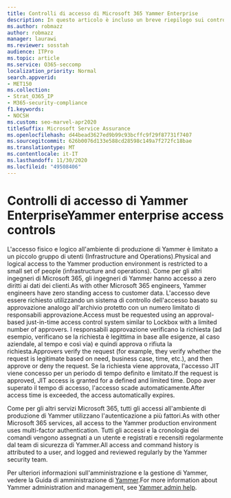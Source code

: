 ```yaml
---
title: Controlli di accesso di Microsoft 365 Yammer Enterprise
description: In questo articolo è incluso un breve riepilogo sui controlli di accesso di Yammer Enterprise nell'ambiente di produzione.
ms.author: robmazz
author: robmazz
manager: laurawi
ms.reviewer: sosstah
audience: ITPro
ms.topic: article
ms.service: O365-seccomp
localization_priority: Normal
search.appverid:
- MET150
ms.collection:
- Strat_O365_IP
- M365-security-compliance
f1.keywords:
- NOCSH
ms.custom: seo-marvel-apr2020
titleSuffix: Microsoft Service Assurance
ms.openlocfilehash: d44bead3627ed9b99c93bcffc9f29f87731f7407
ms.sourcegitcommit: 626b0076d133e588cd28598c149a7f272fc18bae
ms.translationtype: MT
ms.contentlocale: it-IT
ms.lasthandoff: 11/30/2020
ms.locfileid: "49508406"
---
```

# <a name="yammer-enterprise-access-controls"></a><span data-ttu-id="9d0c4-103">Controlli di accesso di Yammer Enterprise</span><span class="sxs-lookup"><span data-stu-id="9d0c4-103">Yammer enterprise access controls</span></span> 

<span data-ttu-id="9d0c4-104">L'accesso fisico e logico all'ambiente di produzione di Yammer è limitato a un piccolo gruppo di utenti (Infrastructure and Operations).</span><span class="sxs-lookup"><span data-stu-id="9d0c4-104">Physical and logical access to the Yammer production environment is restricted to a small set of people (infrastructure and operations).</span></span> <span data-ttu-id="9d0c4-105">Come per gli altri ingegneri di Microsoft 365, gli ingegneri di Yammer hanno accesso a zero diritti ai dati dei clienti.</span><span class="sxs-lookup"><span data-stu-id="9d0c4-105">As with other Microsoft 365 engineers, Yammer engineers have zero standing access to customer data.</span></span> <span data-ttu-id="9d0c4-106">L'accesso deve essere richiesto utilizzando un sistema di controllo dell'accesso basato su approvazione analogo all'archivio protetto con un numero limitato di responsabili approvazione.</span><span class="sxs-lookup"><span data-stu-id="9d0c4-106">Access must be requested using an approval-based just-in-time access control system similar to Lockbox with a limited number of approvers.</span></span> <span data-ttu-id="9d0c4-107">I responsabili approvazione verificano la richiesta (ad esempio, verificano se la richiesta è legittima in base alle esigenze, al caso aziendale, al tempo e così via) e quindi approva o rifiuta la richiesta.</span><span class="sxs-lookup"><span data-stu-id="9d0c4-107">Approvers verify the request (for example, they verify whether the request is legitimate based on need, business case, time, etc.), and then approve or deny the request.</span></span> <span data-ttu-id="9d0c4-108">Se la richiesta viene approvata, l'accesso JIT viene concesso per un periodo di tempo definito e limitato.</span><span class="sxs-lookup"><span data-stu-id="9d0c4-108">If the request is approved, JIT access is granted for a defined and limited time.</span></span> <span data-ttu-id="9d0c4-109">Dopo aver superato il tempo di accesso, l'accesso scade automaticamente.</span><span class="sxs-lookup"><span data-stu-id="9d0c4-109">After access time is exceeded, the access automatically expires.</span></span>

<span data-ttu-id="9d0c4-110">Come per gli altri servizi Microsoft 365, tutti gli accessi all'ambiente di produzione di Yammer utilizzano l'autenticazione a più fattori.</span><span class="sxs-lookup"><span data-stu-id="9d0c4-110">As with other Microsoft 365 services, all access to the Yammer production environment uses multi-factor authentication.</span></span> <span data-ttu-id="9d0c4-111">Tutti gli accessi e la cronologia dei comandi vengono assegnati a un utente e registrati e recensiti regolarmente dal team di sicurezza di Yammer.</span><span class="sxs-lookup"><span data-stu-id="9d0c4-111">All access and command history is attributed to a user, and logged and reviewed regularly by the Yammer security team.</span></span>

<span data-ttu-id="9d0c4-112">Per ulteriori informazioni sull'amministrazione e la gestione di Yammer, vedere la Guida di amministrazione di [Yammer](https://docs.microsoft.com/yammer/yammer-landing-page).</span><span class="sxs-lookup"><span data-stu-id="9d0c4-112">For more information about Yammer administration and management, see [Yammer admin help](https://docs.microsoft.com/yammer/yammer-landing-page).</span></span>